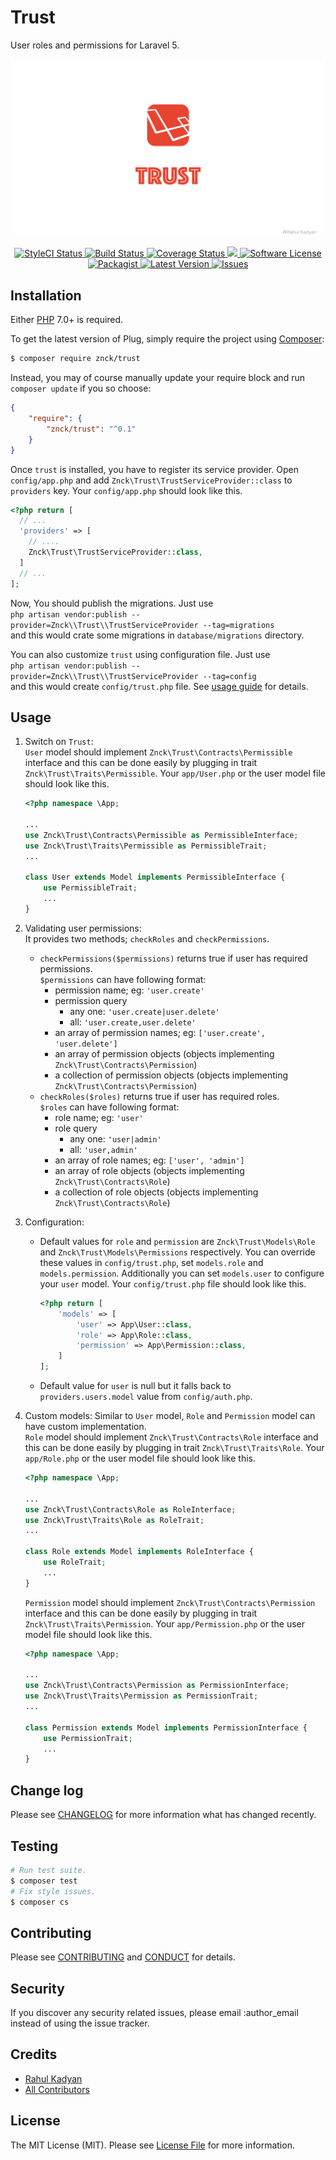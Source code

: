 Trust
=====
User roles and permissions for Laravel 5.

![Trust](cover.png)

<p align="center">
  <a href="https://styleci.io/repos/32819436">
    <img src="https://styleci.io/repos/32819436/shield" alt="StyleCI Status" />
  </a>
  <a href="https://circleci.com/gh/znck/trust">
    <img src="https://circleci.com/gh/znck/trust.svg?style=svg" alt="Build Status" />
  </a>
  <a href="https://coveralls.io/github/znck/trust?branch=master">
    <img src="https://coveralls.io/repos/github/znck/trust/badge.svg?branch=master&style=flat-square" alt="Coverage Status" />
  </a>
  <a href="https://www.codacy.com/app/znck/trust">
    <img src="https://api.codacy.com/project/badge/grade/9264639675f04aed934032372d433c7a"/>
  </a>
  <a href="LICENSE">
    <img src="https://img.shields.io/badge/license-MIT-brightgreen.svg?style=flat-square" alt="Software License" />
  </a>
  <a href="https://packagist.org/packages/znck/trust">
    <img src="https://img.shields.io/packagist/v/znck/trust.svg?style=flat-square" alt="Packagist" />
  </a>
  <a href="https://github.com/znck/trust/releases">
    <img src="https://img.shields.io/github/release/znck/trust.svg?style=flat-square" alt="Latest Version" />
  </a>

  <a href="https://github.com/znck/trust/issues">
    <img src="https://img.shields.io/github/issues/znck/trust.svg?style=flat-square" alt="Issues" />
  </a>
</p>

## Installation

Either [PHP](https://php.net) 7.0+ is required.

To get the latest version of Plug, simply require the project using [Composer](https://getcomposer.org):

```bash
$ composer require znck/trust
```

Instead, you may of course manually update your require block and run `composer update` if you so choose:

```json
{
    "require": {
        "znck/trust": "^0.1"
    }
}
```

Once `trust` is installed, you have to register its service provider. Open `config/app.php` and add `Znck\Trust\TrustServiceProvider::class` to `providers` key. Your `config/app.php` should look like this.

```php
<?php return [
  // ...
  'providers' => [
    // ....
    Znck\Trust\TrustServiceProvider::class,
  ]
  // ...
];
```

Now, You should publish the migrations. Just use  
`php artisan vendor:publish --provider=Znck\\Trust\\TrustServiceProvider --tag=migrations`  
and this would crate some migrations in `database/migrations` directory.

You can also customize `trust` using configuration file. Just use   
`php artisan vendor:publish --provider=Znck\\Trust\\TrustServiceProvider --tag=config`  
and this would create `config/trust.php` file. See [usage guide](#usage) for details.

## Usage
1. Switch on `Trust`:  
    `User` model should implement `Znck\Trust\Contracts\Permissible` interface and this can be done easily by plugging in trait `Znck\Trust\Traits\Permissible`. Your `app/User.php` or the user model file should look like this.
    ``` php
    <?php namespace \App;
    
    ...
    use Znck\Trust\Contracts\Permissible as PermissibleInterface;
    use Znck\Trust\Traits\Permissible as PermissibleTrait;
    ...
    
    class User extends Model implements PermissibleInterface {
        use PermissibleTrait;
        ...
    }
    ```
1. Validating user permissions:  
    It provides two methods; `checkRoles` and `checkPermissions`.
    - `checkPermissions($permissions)` returns true if user has required permissions.  
      `$permissions` can have following format:  
      - permission name; eg: `'user.create'`  
      - permission query   
         - any one: `'user.create|user.delete'`  
         - all: `'user.create,user.delete'`  
      - an array of permission names; eg: `['user.create', 'user.delete']`  
      - an array of permission objects (objects implementing `Znck\Trust\Contracts\Permission`)  
      - a collection of permission objects (objects implementing `Znck\Trust\Contracts\Permission`)  
    - `checkRoles($roles)` returns true if user has required roles.  
      `$roles` can have following format:  
       - role name; eg: `'user'`  
       - role query  
           - any one: `'user|admin'`  
           - all: `'user,admin'`  
       - an array of role names; eg: `['user', 'admin']`  
       - an array of role objects (objects implementing `Znck\Trust\Contracts\Role`)  
       - a collection of role objects (objects implementing `Znck\Trust\Contracts\Role`)  
1. Configuration:    
    - Default values for `role` and `permission` are `Znck\Trust\Models\Role` and `Znck\Trust\Models\Permissions` respectively. You can override these values in `config/trust.php`, set `models.role` and `models.permission`. Additionally you can set `models.user` to configure your `user` model. Your `config/trust.php` file should look like this.
    
        ``` php 
        <?php return [
            'models' => [
                'user' => App\User::class,
                'role' => App\Role::class,
                'permission' => App\Permission::class,
            ]
        ];
        ```
    - Default value for `user` is null but it falls back to `providers.users.model` value from `config/auth.php`.
1. Custom models:
    Similar to `User` model, `Role` and `Permission` model can have custom implementation.   
    `Role` model should implement `Znck\Trust\Contracts\Role` interface and this can be done easily by plugging in trait `Znck\Trust\Traits\Role`. Your `app/Role.php` or the user model file should look like this.
    
    ``` php
    <?php namespace \App;
    
    ...
    use Znck\Trust\Contracts\Role as RoleInterface;
    use Znck\Trust\Traits\Role as RoleTrait;
    ...
    
    class Role extends Model implements RoleInterface {
        use RoleTrait;
        ...
    }
    ```
    
    `Permission` model should implement `Znck\Trust\Contracts\Permission` interface and this can be done easily by plugging in trait `Znck\Trust\Traits\Permission`. Your `app/Permission.php` or the user model file should look like this.
    
    ``` php
    <?php namespace \App;
    
    ...
    use Znck\Trust\Contracts\Permission as PermissionInterface;
    use Znck\Trust\Traits\Permission as PermissionTrait;
    ...
    
    class Permission extends Model implements PermissionInterface {
        use PermissionTrait;
        ...
    }
    ```
    
## Change log

Please see [CHANGELOG](CHANGELOG.md) for more information what has changed recently.

## Testing

``` bash
# Run test suite.
$ composer test
# Fix style issues.
$ composer cs
```

## Contributing

Please see [CONTRIBUTING](CONTRIBUTING.md) and [CONDUCT](CONDUCT.md) for details.

## Security

If you discover any security related issues, please email :author_email instead of using the issue tracker.

## Credits

- [Rahul Kadyan][link-author]
- [All Contributors][link-contributors]

## License

The MIT License (MIT). Please see [License File](LICENSE) for more information.

[link-author]: https://github.com/znck
[link-contributors]: ../../contributors

